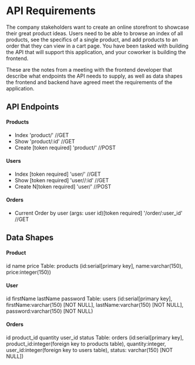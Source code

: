 # API Requirements
The company stakeholders want to create an online storefront to showcase their great product ideas. Users need to be able to browse an index of all products, see the specifics of a single product, and add products to an order that they can view in a cart page. You have been tasked with building the API that will support this application, and your coworker is building the frontend.

These are the notes from a meeting with the frontend developer that describe what endpoints the API needs to supply, as well as data shapes the frontend and backend have agreed meet the requirements of the application. 

## API Endpoints
#### Products
- Index 'product/' //GET
- Show  'product/:id' //GET
- Create [token required] 'product/' //POST

#### Users
- Index [token required] 'user/' //GET
- Show [token required] 'user//:id' //GET
- Create N[token required] 'user/' //POST

#### Orders
- Current Order by user (args: user id)[token required] '/order/:user_id' //GET



## Data Shapes

#### Product
id
name
price
Table: products (id:serial[primary key], name:varchar(150), price:integer(150))

#### User
id
firstName
lastName
password
Table: users (id:serial[primary key], firstName:varchar(150) [NOT NULL], lastName:varchar(150) [NOT NULL], password:varchar(150) [NOT NULL)

#### Orders
id
product_id
quantity 
user_id
status 
Table: orders (id:serial[primary key], product_id:integer(foreign key to products table), quantity:integer, user_id:integer(foreign key to users table), status: varchar(150) [NOT NULL])